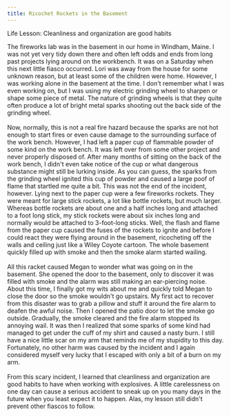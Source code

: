 ```yaml
---
title: Ricochet Rockets in the Basement
---
```


Life Lesson: Cleanliness and organization are good habits

The fireworks lab was in the basement in our home in Windham, Maine. I
was not yet very tidy down there and often left odds and ends from long
past projects lying around on the workbench. It was on a Saturday when
this next little fiasco occurred. Lori was away from the house for some
unknown reason, but at least some of the children were home. However, I
was working alone in the basement at the time. I don\'t remember what I
was even working on, but I was using my electric grinding wheel to
sharpen or shape some piece of metal. The nature of grinding wheels is
that they quite often produce a lot of bright metal sparks shooting out
the back side of the grinding wheel.\
\
Now, normally, this is not a real fire hazard because the sparks are not
hot enough to start fires or even cause damage to the surrounding
surface of the work bench. However, I had left a paper cup of flammable
powder of some kind on the work bench. It was left over from some other
project and never properly disposed of. After many months of sitting on
the back of the work bench, I didn\'t even take notice of the cup or
what dangerous substance might still be lurking inside. As you can
guess, the sparks from the grinding wheel ignited this cup of powder and
caused a large poof of flame that startled me quite a bit. This was not
the end of the incident, however. Lying next to the paper cup were a few
fireworks rockets. They were meant for large stick rockets, a lot like
bottle rockets, but much larger. Whereas bottle rockets are about one
and a half inches long and attached to a foot long stick, my stick
rockets were about six inches long and normally would be attached to
3-foot-long sticks. Well, the flash and flame from the paper cup caused
the fuses of the rockets to ignite and before I could react they were
flying around in the basement, ricocheting off the walls and ceiling
just like a Wiley Coyote cartoon. The whole basement quickly filled up
with smoke and then the smoke alarm started wailing.\
\
All this racket caused Megan to wonder what was going on in the
basement. She opened the door to the basement, only to discover it was
filled with smoke and the alarm was still making an ear-piercing noise.
About this time, I finally got my wits about me and quickly told Megan
to close the door so the smoke wouldn\'t go upstairs. My first act to
recover from this disaster was to grab a pillow and stuff it around the
fire alarm to deafen the awful noise. Then I opened the patio door to
let the smoke go outside. Gradually, the smoke cleared and the fire
alarm stopped its annoying wail. It was then I realized that some sparks
of some kind had managed to get under the cuff of my shirt and caused a
nasty burn. I still have a nice little scar on my arm that reminds me of
my stupidity to this day. Fortunately, no other harm was caused by the
incident and I again considered myself very lucky that I escaped with
only a bit of a burn on my arm.\
\
From this scary incident, I learned that cleanliness and organization
are good habits to have when working with explosives. A little
carelessness on one day can cause a serious accident to sneak up on you
many days in the future when you least expect it to happen. Alas, my
lesson still didn\'t prevent other fiascos to follow.
